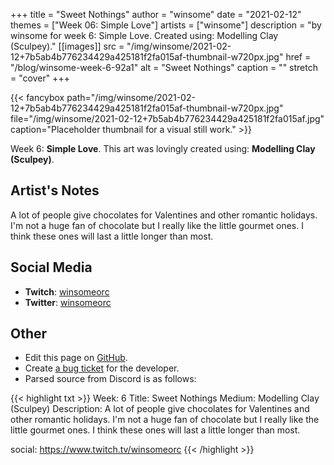 +++
title =       "Sweet Nothings"
author =      "winsome"
date =        "2021-02-12"
themes =      ["Week 06: Simple Love"]
artists =     ["winsome"]
description = "by winsome for week 6: Simple Love. Created using: Modelling Clay (Sculpey)."
[[images]]
      src = "/img/winsome/2021-02-12+7b5ab4b776234429a425181f2fa015af-thumbnail-w720px.jpg"
      href = "/blog/winsome-week-6-92a1"
      alt = "Sweet Nothings"
      caption = ""
      stretch = "cover"
+++

{{< fancybox path="/img/winsome/2021-02-12+7b5ab4b776234429a425181f2fa015af-thumbnail-w720px.jpg" file="/img/winsome/2021-02-12+7b5ab4b776234429a425181f2fa015af.jpg" caption="Placeholder thumbnail for a visual still work." >}}


Week 6: **Simple Love**. This art was lovingly created using: **Modelling Clay (Sculpey)**.

## Artist's Notes

A lot of people give chocolates for Valentines and other romantic holidays. I'm not a huge fan of chocolate but I really like the little gourmet ones. I think these ones will last a little longer than most.

## Social Media

- **Twitch**: <a href='https://twitch.tv/winsomeorc' target='_blank'>winsomeorc</a>
- **Twitter**: <a href='https://twitter.com/winsomeorc' target='_blank'>winsomeorc</a>

## Other

- Edit this page on [GitHub](https://github.com/teaminkling/web-refresh/edit/main/content/blog/winsome-week-6-92a1.md).
- Create [a bug ticket](https://github.com/teaminkling/web-refresh/issues/new?assignees=&labels=bug&template=problem-report.md&title=) for the developer.
- Parsed source from Discord is as follows:

{{< highlight txt >}}
Week: 6
Title: Sweet Nothings
Medium: Modelling Clay (Sculpey)
Description:
A lot of people give chocolates for Valentines and other romantic holidays. I'm not a huge fan of chocolate but I really like the little gourmet ones. I think these ones will last a little longer than most.

social: https://www.twitch.tv/winsomeorc
{{< /highlight >}}